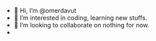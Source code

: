 - 👋 Hi, I’m @omerdavut
- 👀 I’m interested in coding, learning new stuffs.
- 💞️ I’m looking to collaborate on nothing for now.
- 
<!---
omerdavut/omerdavut is a ✨ special ✨ repository because its `README.md` (this file) appears on your GitHub profile.
You can click the Preview link to take a look at your changes.
--->
